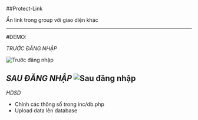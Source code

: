 ##Protect-Link

Ẩn link trong group với giao diện khác

---
#DEMO:

*TRƯỚC ĐĂNG NHẬP*

![](https://i.imgur.com/i1uUBjo.png "Trước đăng nhập") 

*SAU ĐĂNG NHẬP*
![](https://i.imgur.com/6IV7Bpp.png "Sau đăng nhập")
---
*HDSD*
- Chỉnh các thông số trong inc/db.php
- Upload data lên database
